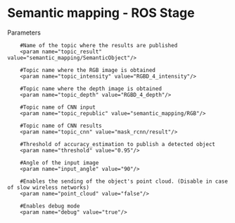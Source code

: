 # Semantic mapping - ROS Stage

Parameters

        #Name of the topic where the results are published
        <param name="topic_result" value="semantic_mapping/SemanticObject"/>
        
        #Topic name where the RGB image is obtained
	    <param name="topic_intensity" value="RGBD_4_intensity"/>
	    
        #Topic name where the depth image is obtained
        <param name="topic_depth" value="RGBD_4_depth"/>
        
        #Topic name of CNN input
        <param name="topic_republic" value="semantic_mapping/RGB"/>
        
        #Topic name of CNN results
        <param name="topic_cnn" value="mask_rcnn/result"/>
        
        #Threshold of accuracy_estimation to publish a detected object        
        <param name="threshold" value="0.95"/>
        
        #Angle of the input image
        <param name="input_angle" value="90"/>
        
        #Enables the sending of the object's point cloud. (Disable in case of slow wireless networks)
        <param name="point_cloud" value="false"/>        
        
        #Enables debug mode
	    <param name="debug" value="true"/>
	  
